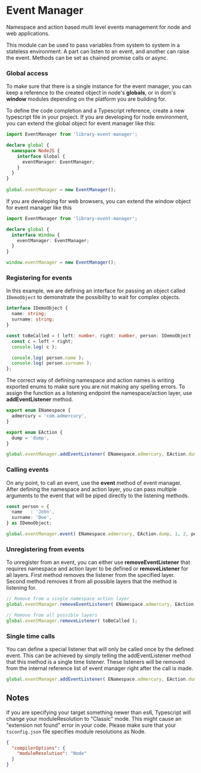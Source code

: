 # Event Manager

Namespace and action based multi level events management for node and web applications.

This module can be used to pass variables from system to system in a stateless environment. 
A part can listen to an event, and another can raise the event. 
Methods can be set as chained promise calls or async.

### Global access

To make sure that there is a single instance for the event manager, you can keep a 
reference to the created object in node's **globals**, or in dom's **window** modules 
depending on the platform you are building for.

To define the code completion and a Typescript reference, create a new 
typescript file in your project. If you are developing for node environment, you can 
extend the global object for event manager like this:

```typescript
import EventManager from 'library-event-manager';

declare global {
  namespace NodeJS {
    interface Global {
      eventManager: EventManager;
    }
  }
}
  
global.eventManager = new EventManager();
```

If you are developing for web browsers, you can extend the window object for event 
manager like this

```typescript
import EventManager from 'library-event-manager';

declare global {
  interface Window {
    eventManager: EventManager;
  }
}

window.eventManager = new EventManager();
```



### Registering for events

In this example, we are defining an interface for passing an object called 
`IDemoObject` to demonstrate the possibility to wait for complex objects.

```typescript
interface IDemoObject {
  name: string;
  surname: string;
}

const toBeCalled = ( left: number, right: number, person: IDemoObject ) => {
  const c = left + right;
  console.log( c );

  console.log( person.name );
  console.log( person.surname );
};
```

The correct way of defining namespace and action names is writing exported enums to 
make sure you are not making any spelling errors. To assign the function as a 
listening endpoint the namespace/action layer, use **addEventListener** method.

```typescript
export enum ENamespace {
  admercury = 'com.admercury',
}

export enum EAction {
  dump = 'dump',
}

global.eventManager.addEventListener( ENamespace.admercury, EAction.dump, toBeCalled );
```



### Calling events

On any point, to call an event, use the **event** method of event manager. After 
defining the namespace and action layer, you can pass multiple arguments to the 
event that will be piped directly to the listening methods.

```typescript
const person = {
  name   : 'John',
  surname: 'Doe',
} as IDemoObject;

global.eventManager.event( ENamespace.admercury, EAction.dump, 1, 2, person );
```



### Unregistering from events

To unregister from an event, you can either use **removeEventListener** that 
requires namespace and action layer to be defined or **removeListener** for all 
layers. First method removes the listener from the specified layer. Second method 
removes it from all possible layers that the method is listening for.

```typescript
// Remove from a single namespace action layer
global.eventManager.removeEventListener( ENamespace.admercury, EAction.dump, toBeCalled );
```

```typescript
// Remove from all possible layers
global.eventManager.removeListener( toBeCalled );
```



### Single time calls

You can define a special listener that will only be called once by the defined 
event. This can be achieved by simply telling the addEventListener method that 
this method is a single time listener. These listeners will be removed from the 
internal reference list of event manager right after the call is made.

```typescript
global.eventManager.addEventListener( ENamespace.admercury, EAction.dump, toBeCalled, true );
```



## Notes

If you are specifying your target something newer than es6, Typescript will change 
your moduleResolution to "Classic" mode. This might cause an "extension not found" 
error in your code. Please make sure that your `tsconfig.json` file specifies module 
resolutions as Node.

```json
{
  "compilerOptions": {
    "moduleResolution": "Node"
  }
}
```



